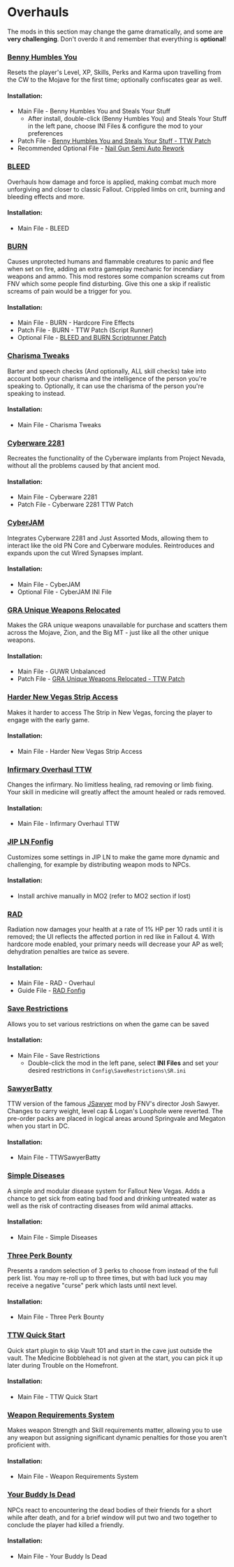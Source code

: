 ﻿# Overhauls

The mods in this section may change the game dramatically, and some are **very challenging**. Don't 
overdo it and remember that everything is **optional**!

### [Benny Humbles You](https://www.nexusmods.com/newvegas/mods/71112)
Resets the player's Level, XP, Skills, Perks and Karma upon travelling from the CW to the Mojave for
the first time; optionally confiscates gear as well.
#### Installation:
* Main File - Benny Humbles You and Steals Your Stuff
  - After install, double-click (Benny Humbles You) and Steals Your Stuff in the left pane, choose INI
Files & configure the mod to your preferences
* Patch File - [Benny Humbles You and Steals Your Stuff - TTW 
Patch](https://www.nexusmods.com/newvegas/mods/77945)
* Recommended Optional File - [Nail Gun Semi Auto 
Rework](https://www.nexusmods.com/newvegas/mods/74465)

### [BLEED](https://www.nexusmods.com/newvegas/mods/61141)
Overhauls how damage and force is applied, making combat much more unforgiving and closer to classic
Fallout. Crippled limbs on crit, burning and bleeding effects and more.
#### Installation:
* Main File - BLEED

### [BURN](https://www.nexusmods.com/newvegas/mods/76060)
Causes unprotected humans and flammable creatures to panic and flee when set on fire, adding an 
extra gameplay mechanic for incendiary weapons and ammo. This mod restores some companion screams 
cut from FNV which some people find disturbing. Give this one a skip if realistic screams of pain 
would be a trigger for you.
#### Installation:
* Main File - BURN - Hardcore Fire Effects
* Patch File - BURN - TTW Patch (Script Runner)
* Optional File - [BLEED and BURN Scriptrunner Patch](https://www.nexusmods.com/newvegas/mods/76489)

### [Charisma Tweaks](https://www.nexusmods.com/newvegas/mods/71310)
Barter and speech checks (And optionally, ALL skill checks) take into account both your charisma and
the intelligence of the person you're speaking to. Optionally, it can use the charisma of the person
you're speaking to instead.
#### Installation:
* Main File - Charisma Tweaks

### [Cyberware 2281](https://eddoursul.win/mods/cyberware-2281/)
Recreates the functionality of the Cyberware implants from Project Nevada, without all the problems 
caused by that ancient mod.
#### Installation:
* Main File - Cyberware 2281
* Patch File - Cyberware 2281 TTW Patch

### [CyberJAM](https://www.nexusmods.com/newvegas/mods/74655)
Integrates Cyberware 2281 and Just Assorted Mods, allowing them to interact like the old PN Core and
Cyberware modules. Reintroduces and expands upon the cut Wired Synapses implant.
#### Installation:
* Main File - CyberJAM 
* Optional File - CyberJAM INI File

### [GRA Unique Weapons Relocated](https://www.nexusmods.com/newvegas/mods/68153)
Makes the GRA unique weapons unavailable for purchase and scatters them across the Mojave, Zion, and
the Big MT - just like all the other unique weapons.
#### Installation:
* Main File - GUWR Unbalanced 
* Patch File - [GRA Unique Weapons Relocated - TTW 
Patch](https://www.nexusmods.com/newvegas/mods/77945)

### [Harder New Vegas Strip Access](https://www.nexusmods.com/newvegas/mods/71643)
Makes it harder to access The Strip in New Vegas, forcing the player to engage with the early game.
#### Installation:
* Main File - Harder New Vegas Strip Access

### [Infirmary Overhaul TTW](https://www.nexusmods.com/newvegas/mods/73435)
Changes the infirmary. No limitless healing, rad removing or limb fixing. Your skill in medicine 
will greatly affect the amount healed or rads removed. 
#### Installation:
* Main File - Infirmary Overhaul TTW

### [JIP LN Fonfig](./dl/JIP%20LN%20Fonfig.7z)
Customizes some settings in JIP LN to make the game more dynamic and challenging, for example by 
distributing weapon mods to NPCs.
#### Installation:
* Install archive manually in MO2 (refer to MO2 section if lost)

### [RAD](https://www.nexusmods.com/newvegas/mods/71541)
Radiation now damages your health at a rate of 1% HP per 10 rads until it is removed; the UI 
reflects the affected portion in red like in Fallout 4. With hardcore mode enabled, your primary 
needs will decrease your AP as well; dehydration penalties are twice as severe.
#### Installation:
* Main File - RAD - Overhaul 
* Guide File - [RAD Fonfig](./dl/RAD%20Fonfig.7z)

### [Save Restrictions](https://www.nexusmods.com/newvegas/mods/72672)
Allows you to set various restrictions on when the game can be saved
#### Installation:
* Main File - Save Restrictions 
  - Double-click the mod in the left pane, select **INI Files** and set your desired restrictions 
  in `Config\SaveRestrictions\SR.ini`

### [SawyerBatty](https://www.nexusmods.com/newvegas/mods/75598)
TTW version of the famous [JSawyer](https://fallout-archive.fandom.com/wiki/JSawyer#Main_features) 
mod by FNV's director Josh Sawyer. Changes to carry weight, level cap & Logan's Loophole were 
reverted. The pre-order packs are placed in logical areas around Springvale and Megaton when you 
start in DC.
#### Installation:
* Main File - TTWSawyerBatty

### [Simple Diseases](https://www.nexusmods.com/newvegas/mods/74802)
A simple and modular disease system for Fallout New Vegas. Adds a chance to get sick from eating bad
food and drinking untreated water as well as the risk of contracting diseases from wild animal 
attacks. 
#### Installation:
* Main File - Simple Diseases

### [Three Perk Bounty](https://www.nexusmods.com/newvegas/mods/77783)
Presents a random selection of 3 perks to choose from instead of the full perk list. You may re-roll
up to three times, but with bad luck you may receive a negative "curse" perk which lasts until next 
level.
#### Installation:
* Main File - Three Perk Bounty

### [TTW Quick Start](https://www.nexusmods.com/newvegas/mods/65937)
Quick start plugin to skip Vault 101 and start in the cave just outside the vault. The Medicine 
Bobblehead is not given at the start, you can pick it up later during Trouble on the Homefront.
#### Installation:
* Main File - TTW Quick Start 

### [Weapon Requirements System](https://www.nexusmods.com/newvegas/mods/69161)
Makes weapon Strength and Skill requirements matter, allowing you to use any weapon but assigning 
significant dynamic penalties for those you aren't proficient with.
#### Installation:
* Main File - Weapon Requirements System

### [Your Buddy Is Dead](https://www.nexusmods.com/newvegas/mods/79635)
NPCs react to encountering the dead bodies of their friends for a short while after death, and for a
brief window will put two and two together to conclude the player had killed a friendly.
#### Installation:
* Main File - Your Buddy Is Dead